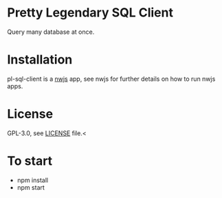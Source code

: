 # Pretty Legendary SQL Client

Query many database at once.

# Installation

pl-sql-client is a [nwjs](https://github.com/nwjs/nw.js) app,
see nwjs for further details on how to run nwjs apps.

# License

GPL-3.0, see [LICENSE](LICENSE) file.<

# To start

 * npm install
 * npm start
